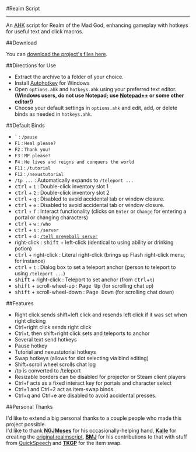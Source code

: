 #Realm Script
- - -

An <abbr title="AutoHotKey">AHK</abbr> script for Realm of the Mad God, enhancing gameplay
with hotkeys for useful text and click macros.

##Download

You can [download the project's files here](https://github.com/Nightfirecat/realmscript/zipball/master).

##Directions for Use

* Extract the archive to a folder of your choice.
* Install [Autohotkey](http://ahkscript.org/) for Windows
* Open `options.ahk` and `hotkeys.ahk` using your preferred text editor.  
  **(Windows users, do not use Notepad; use [Notepad++](http://notepadplusplus.org/) or some other editor!)**
* Choose your default settings in `options.ahk` and edit, add, or delete binds as needed in `hotkeys.ahk`.

##Default Binds

* `` ` `` : `/pause`
* `F1` : `Heal please?`
* `F2` : `Thank you!`
* `F3` : `MP please?`
* `F4` : `He lives and reigns and conquers the world`
* `F11` : `/tutorial`
* `F12` : `/nexustutorial`
* `/tp ...` : Automatically expands to `/teleport ...`
* <kbd>ctrl</kbd> + `1` : Double-click inventory slot 1
* <kbd>ctrl</kbd> + `2` : Double-click inventory slot 2
* <kbd>ctrl</kbd> + `q` : Disabled to avoid accidental tab or window closure.
* <kbd>ctrl</kbd> + `e` : Disabled to avoid accidental tab or window closure.
* <kbd>ctrl</kbd> + `f` : Interact functionality (clicks on `Enter` or `Change` for
  entering a portal or changing characters)
* <kbd>ctrl</kbd> + `w` : `/who`
* <kbd>ctrl</kbd> + `s` : `/server`
* <kbd>ctrl</kbd> + `d` : [`/tell mreyeball server`](http://www.realmeye.com/mreyeball#server)
* right-click : <kbd>shift</kbd> + left-click (identical to using ability or drinking potion)
* <kbd>ctrl</kbd> + right-click : Literal right-click (brings up Flash right-click menu, for instance)
* <kbd>ctrl</kbd> + `t` : Dialog box to set a teleport anchor (person to teleport to using `/teleport ...`)
* <kbd>shift</kbd> + right-click : Teleport to set anchor (from <kbd>ctrl</kbd>+`t`)
* <kbd>shift</kbd> + scroll-wheel-up : <kbd>Page Up</kbd> (for scrolling chat up)
* <kbd>shift</kbd> + scroll-wheel-down : <kbd>Page Down</kbd> (for scrolling chat down)

##Features

* Right click sends shift+left click and resends left click if it was set when right clicking
* Ctrl+right click sends right click
* Ctrl+t, then shift+right click sets and teleports to anchor
* Several text send hotkeys
* Pause hotkey
* Tutorial and nexustutorial hotkeys
* Swap hotkeys (allows for slot selecting via bind editing)
* Shift+scroll wheel scrolls chat log
* /tp is converted to /teleport
* Resizable borders can be disabled for projector or Steam client players
* Ctrl+f acts as a fixed interact key for portals and character select
* Ctrl+1 and Ctrl+2 act as item-swap binds.
* Ctrl+q and Ctrl+e are disabled to avoid accidental presses.

##Personal Thanks

I'd like to extend a big personal thanks to a couple people who made this project possible.  
I'd like to thank **[NGJMoses](http://www.realmeye.com/player/ngjmoses/)** for his
occasionally-helping hand, **[Kalle](https://github.com/kallerotmg)** for creating the
[original realmscript](https://github.com/kallerotmg/realmscript),
**[BMJ](http://www.realmtools.com/)** for his contributions to that with stuff from
[QuickSpeech](http://realmtools.com/info_qs.html) and
**[TKGP](https://forums.wildshadow.com/user/299)** for the item swap.

